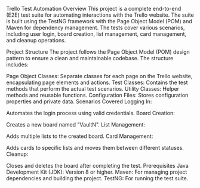 Trello Test Automation
Overview
This project is a complete end-to-end (E2E) test suite for automating interactions with the Trello website. The suite is built using the TestNG framework with the Page Object Model (POM) and Maven for dependency management. The tests cover various scenarios, including user login, board creation, list management, card management, and cleanup operations.

Project Structure
The project follows the Page Object Model (POM) design pattern to ensure a clean and maintainable codebase. The structure includes:

Page Object Classes: Separate classes for each page on the Trello website, encapsulating page elements and actions.
Test Classes: Contains the test methods that perform the actual test scenarios.
Utility Classes: Helper methods and reusable functions.
Configuration Files: Stores configuration properties and private data.
Scenarios Covered
Logging In:

Automates the login process using valid credentials.
Board Creation:

Creates a new board named "VaultN".
List Management:

Adds multiple lists to the created board.
Card Management:

Adds cards to specific lists and moves them between different statuses.
Cleanup:

Closes and deletes the board after completing the test.
Prerequisites
Java Development Kit (JDK): Version 8 or higher.
Maven: For managing project dependencies and building the project.
TestNG: For running the test suite.
